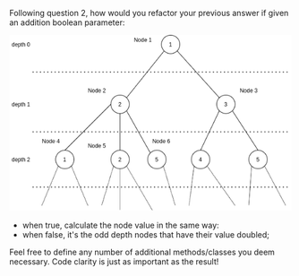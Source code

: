 Following question 2, how would you refactor your previous answer if given an addition boolean parameter:

![Tree Structure](TreeSchema.png?raw=true "Title")

 - when true, calculate the node value in the same way:
 - when false, it's the odd depth nodes that have their value doubled;

Feel free to define any number of additional methods/classes you deem necessary. Code clarity is just as important as the result!